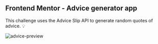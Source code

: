 ## Frontend Mentor - Advice generator app

This challenge uses the Advice Slip API to generate random quotes of advice. 💡

![advice-preview](https://user-images.githubusercontent.com/32376905/232177767-4605e50b-e242-4c4c-ae40-30a1e15e37e8.png)
